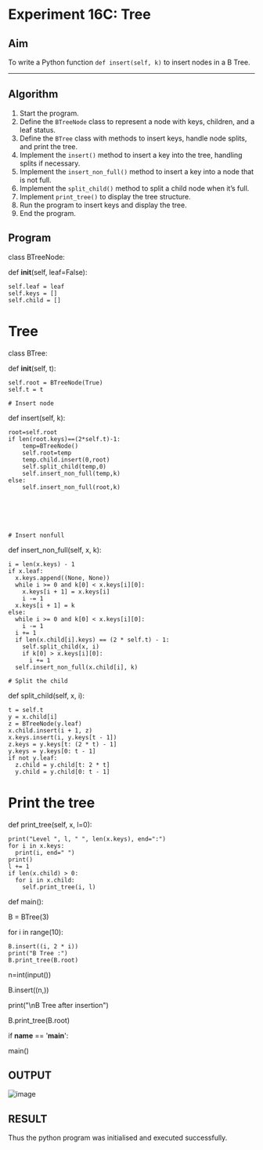 # Experiment 16C: Tree

## Aim
To write a Python function `def insert(self, k)` to insert nodes in a B Tree.

---

## Algorithm

1. Start the program.
2. Define the `BTreeNode` class to represent a node with keys, children, and a leaf status.
3. Define the `BTree` class with methods to insert keys, handle node splits, and print the tree.
4. Implement the `insert()` method to insert a key into the tree, handling splits if necessary.
5. Implement the `insert_non_full()` method to insert a key into a node that is not full.
6. Implement the `split_child()` method to split a child node when it’s full.
7. Implement `print_tree()` to display the tree structure.
8. Run the program to insert keys and display the tree.
9. End the program.



## Program

class BTreeNode:

  def __init__(self, leaf=False):
  
    self.leaf = leaf
    self.keys = []
    self.child = []


# Tree
class BTree:

  def __init__(self, t):
  
    self.root = BTreeNode(True)
    self.t = t

    # Insert node
  def insert(self, k):
    
    root=self.root
    if len(root.keys)==(2*self.t)-1:
        temp=BTreeNode()
        self.root=temp
        temp.child.insert(0,root)
        self.split_child(temp,0)
        self.insert_non_full(temp,k)
    else:
        self.insert_non_full(root,k)
    
    
    
    
    

    # Insert nonfull
  def insert_non_full(self, x, k):
  
    i = len(x.keys) - 1
    if x.leaf:
      x.keys.append((None, None))
      while i >= 0 and k[0] < x.keys[i][0]:
        x.keys[i + 1] = x.keys[i]
        i -= 1
      x.keys[i + 1] = k
    else:
      while i >= 0 and k[0] < x.keys[i][0]:
        i -= 1
      i += 1
      if len(x.child[i].keys) == (2 * self.t) - 1:
        self.split_child(x, i)
        if k[0] > x.keys[i][0]:
          i += 1
      self.insert_non_full(x.child[i], k)

    # Split the child
  def split_child(self, x, i):
  
    t = self.t
    y = x.child[i]
    z = BTreeNode(y.leaf)
    x.child.insert(i + 1, z)
    x.keys.insert(i, y.keys[t - 1])
    z.keys = y.keys[t: (2 * t) - 1]
    y.keys = y.keys[0: t - 1]
    if not y.leaf:
      z.child = y.child[t: 2 * t]
      y.child = y.child[0: t - 1]

  # Print the tree
  
  def print_tree(self, x, l=0):
  
    print("Level ", l, " ", len(x.keys), end=":")
    for i in x.keys:
      print(i, end=" ")
    print()
    l += 1
    if len(x.child) > 0:
      for i in x.child:
        self.print_tree(i, l)

  

def main():

  B = BTree(3)

  for i in range(10):
  
    B.insert((i, 2 * i))
    print("B Tree :")
    B.print_tree(B.root)
   n=int(input())
   
  B.insert((n,))
  
  print("\nB Tree after insertion")
  
  B.print_tree(B.root)
  

if __name__ == '__main__':

  main()

## OUTPUT
![image](https://github.com/user-attachments/assets/560718d7-09df-4f56-8208-577f9c3012cc)

## RESULT
Thus the python program was initialised and executed successfully.

